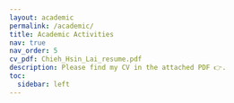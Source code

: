 ```yaml
---
layout: academic
permalink: /academic/
title: Academic Activities
nav: true
nav_order: 5
cv_pdf: Chieh_Hsin_Lai_resume.pdf
description: Please find my CV in the attached PDF 👉.
toc:
  sidebar: left
---
```

